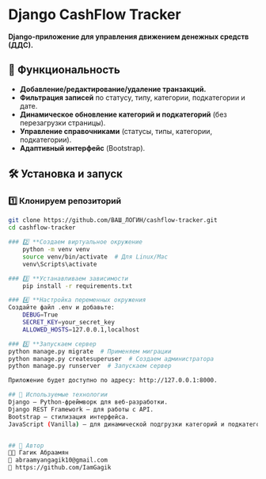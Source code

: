 #  Django CashFlow Tracker

**Django-приложение для управления движением денежных средств (ДДС).**

## 🚀 Функциональность
- **Добавление/редактирование/удаление транзакций.**
- **Фильтрация записей** по статусу, типу, категории, подкатегории и дате.
- **Динамическое обновление категорий и подкатегорий** (без перезагрузки страницы).
- **Управление справочниками** (статусы, типы, категории, подкатегории).
- **Адаптивный интерфейс** (Bootstrap).

## 🛠️ Установка и запуск
### 1️⃣ **Клонируем репозиторий**
```sh
git clone https://github.com/ВАШ_ЛОГИН/cashflow-tracker.git
cd cashflow-tracker

### 2️⃣ **Создаем виртуальное окружение
    python -m venv venv
    source venv/bin/activate  # Для Linux/Mac
    venv\Scripts\activate

### 3️⃣ **Устанавливаем зависимости
    pip install -r requirements.txt

### 4️⃣ **Настройка переменных окружения
Создайте файл .env и добавьте:
    DEBUG=True
    SECRET_KEY=your_secret_key
    ALLOWED_HOSTS=127.0.0.1,localhost   

### 5️⃣ **Запускаем сервер
python manage.py migrate  # Применяем миграции
python manage.py createsuperuser  # Создаем администратора
python manage.py runserver  # Запускаем сервер

Приложение будет доступно по адресу: http://127.0.0.1:8000.

## 🔧 Используемые технологии
Django — Python-фреймворк для веб-разработки.
Django REST Framework — для работы с API.
Bootstrap — стилизация интерфейса.
JavaScript (Vanilla) — для динамической подгрузки категорий и подкатегорий.


## 📝 Автор
👨‍💻 Гагик Абраамян
📧 abraamyangagik10@gmail.com
🐙 https://github.com/IamGagik